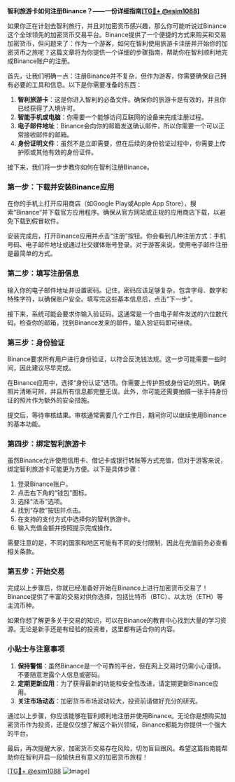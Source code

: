 **智利旅游卡如何注册Binance？——一份详细指南[[TG💪+ @esim1088](https://t.me/s/esim1088)]**

如果你正在计划去智利旅行，并且对加密货币感兴趣，那么你可能听说过Binance这个全球领先的加密货币交易平台。Binance提供了一个便捷的方式来购买和交易加密货币，但问题来了：作为一个游客，如何在智利使用旅游卡注册并开始你的加密货币之旅呢？这篇文章将为你提供一个详细的步骤指南，帮助你在智利顺利地完成Binance账户的注册。

首先，让我们明确一点：注册Binance并不复杂，但作为游客，你需要确保自己拥有必要的工具和信息。以下是你需要准备的东西：

1. **智利旅游卡**：这是你进入智利的必备文件。确保你的旅游卡是有效的，并且你已经获得了入境许可。
2. **智能手机或电脑**：你需要一个能够访问互联网的设备来完成注册过程。
3. **电子邮件地址**：Binance会向你的邮箱发送确认邮件，所以你需要一个可以正常接收邮件的邮箱。
4. **身份证明文件**：虽然不是立即需要，但在后续的身份验证过程中，你需要上传护照或其他有效的身份证件。

接下来，我们将一步步教你如何在智利注册Binance。

### 第一步：下载并安装Binance应用

在你的手机上打开应用商店（如Google Play或Apple App Store），搜索“Binance”并下载官方应用程序。确保从官方网站或正规的应用商店下载，以避免下载到假冒软件。

安装完成后，打开Binance应用并点击“注册”按钮。你会看到几种注册方式：手机号码、电子邮件地址或通过社交媒体账号登录。对于游客来说，使用电子邮件注册是最简单的方式。

### 第二步：填写注册信息

输入你的电子邮件地址并设置密码。记住，密码应该足够复杂，包含字母、数字和特殊字符，以确保账户安全。填写完这些基本信息后，点击“下一步”。

接下来，系统可能会要求你输入验证码。这通常是一个由电子邮件发送的六位数代码。检查你的邮箱，找到Binance发来的邮件，输入验证码即可继续。

### 第三步：身份验证

Binance要求所有用户进行身份验证，以符合反洗钱法规。这一步可能需要一些时间，因此建议尽早完成。

在Binance应用中，选择“身份认证”选项。你需要上传护照或身份证的照片。确保照片清晰可辨，并且所有信息都完整无误。此外，你可能还需要拍摄一张手持身份证的照片作为额外的安全措施。

提交后，等待审核结果。审核通常需要几个工作日，期间你可以继续使用Binance的基本功能。

### 第四步：绑定智利旅游卡

虽然Binance允许使用信用卡、借记卡或银行转账等方式充值，但对于游客来说，绑定智利旅游卡可能更为方便。以下是具体步骤：

1. 登录Binance账户。
2. 点击右下角的“钱包”图标。
3. 选择“法币”选项。
4. 找到“存款”按钮并点击。
5. 在支持的支付方式中选择你的智利旅游卡。
6. 输入充值金额并按照提示完成操作。

需要注意的是，不同的国家和地区可能有不同的支付限制，因此在充值前务必查看相关条款。

### 第五步：开始交易

完成以上步骤后，你就已经准备好开始在Binance上进行加密货币交易了！Binance提供了丰富的交易对供你选择，包括比特币（BTC）、以太坊（ETH）等主流币种。

如果你想了解更多关于交易的知识，可以在Binance的教育中心找到大量的学习资源。无论是新手还是有经验的投资者，这里都有适合你的内容。

### 小贴士与注意事项

1. **保持警惕**：虽然Binance是一个可靠的平台，但在网上交易时仍需小心谨慎。不要随意泄露个人信息或密码。
2. **定期更新应用**：为了获得最新的功能和安全性改进，请定期更新Binance应用。
3. **关注市场动态**：加密货币市场波动较大，投资前请做好充分的研究。

通过以上步骤，你应该能够在智利顺利地注册并使用Binance。无论你是想购买加密货币作为投资，还是仅仅想了解这个新兴领域，Binance都能为你提供一个强大的平台。

最后，再次提醒大家，加密货币交易存在风险，切勿盲目跟风。希望这篇指南能帮助你在智利开启一段愉快且有意义的加密货币旅程！

[[TG💪+ @esim1088](https://t.me/s/esim1088) ![Image](https://i.postimg.cc/4NQfJmqS/Snipaste-2025-05-13-00-14-12.png)]